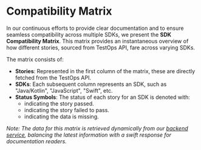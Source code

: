 # Compatibility Matrix

In our continuous efforts to provide clear documentation and to ensure seamless compatibility across multiple SDKs,
we present the **SDK Compatibility Matrix**. This matrix provides an instantaneous overview of how different stories,
sourced from TestOps API, fare across varying SDKs.

The matrix consists of:

- **Stories**: Represented in the first column of the matrix, these are directly fetched from the TestOps API.
- **SDKs**: Each subsequent column represents an SDK, such as "Java/Kotlin", "JavaScript", "Swift", etc.
- **Status Symbols**: The status of each story for an SDK is denoted with:
    - <CompatibilityMatrixTableIcon status="ok" class="inline-block relative -top-0.5" /> indicating the story passed.
    - <CompatibilityMatrixTableIcon status="failed" class="inline-block relative -top-0.5" /> indicating the story failed to pass.
    - <CompatibilityMatrixTableIcon status="no-data" class="inline-block relative -top-0.5" /> indicating the data is missing.

<CompatibilityMatrixTable />

_Note: The data for this matrix is retrieved dynamically from our [backend service](https://github.com/soramitsu/iroha2-docs-compat-matrix-service), balancing the latest information with a swift response for documentation readers._
